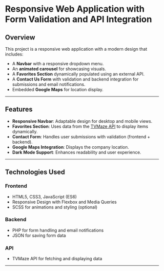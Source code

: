 # Responsive Web Application with Form Validation and API Integration

## Overview
This project is a responsive web application with a modern design that includes:
- A **Navbar** with a responsive dropdown menu.  
- An **animated carousel** for showcasing visuals.  
- A **Favorites Section** dynamically populated using an external API.  
- A **Contact Us Form** with validation and backend integration for submissions and email notifications.  
- Embedded **Google Maps** for location display.

---

## Features
- **Responsive Navbar**: Adaptable design for desktop and mobile views.  
- **Favorites Section**: Uses data from the [TVMaze API](https://www.tvmaze.com/api) to display items dynamically.  
- **Contact Form**: Handles user submissions with validation (frontend + backend).  
- **Google Maps Integration**: Displays the company location.  
- **Dark Mode Support**: Enhances readability and user experience.  

---

## Technologies Used

### Frontend
- HTML5, CSS3, JavaScript (ES6)  
- Responsive Design with Flexbox and Media Queries  
- SCSS for animations and styling (optional)  

### Backend
- PHP for form handling and email notifications  
- JSON for saving form data  

### API
- TVMaze API for fetching and displaying data  

---


